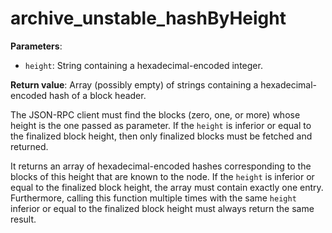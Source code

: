 # archive_unstable_hashByHeight

**Parameters**:

- `height`: String containing a hexadecimal-encoded integer.

**Return value**: Array (possibly empty) of strings containing a hexadecimal-encoded hash of a block header.

The JSON-RPC client must find the blocks (zero, one, or more) whose height is the one passed as parameter. If the `height` is inferior or equal to the finalized block height, then only finalized blocks must be fetched and returned.

It returns an array of hexadecimal-encoded hashes corresponding to the blocks of this height that are known to the node.
If the `height` is inferior or equal to the finalized block height, the array must contain exactly one entry. Furthermore, calling this function multiple times with the same `height` inferior or equal to the finalized block height must always return the same result.
